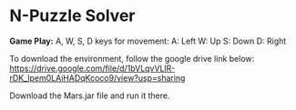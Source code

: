 # N-Puzzle Solver
**Game Play:**
A, W, S, D keys for movement:
A: Left 
W: Up
S: Down
D: Right

To download the environment, follow the google drive link below:
https://drive.google.com/file/d/1bVLqvVLlR-rDK_lpem0LAiHADqKcoco9/view?usp=sharing

Download the Mars.jar file and run it there.
